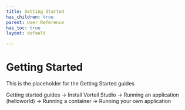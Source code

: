 ```yaml
---
title: Getting Started
has_children: true
parent: User Reference
has_toc: true
layout: default

---
```


# Getting Started

This is the placeholder for the Getting Started guides

Getting started guides
	-> Install Vorteil Studio
	-> Running an application (helloworld)
	-> Running a container
	-> Running your own application
